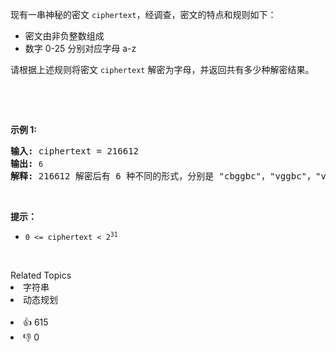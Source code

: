 <p>现有一串神秘的密文 <code>ciphertext</code>，经调查，密文的特点和规则如下：</p>

<ul> 
 <li>密文由非负整数组成</li> 
 <li>数字 0-25 分别对应字母 a-z</li> 
</ul>

<p>请根据上述规则将密文 <code>ciphertext</code> 解密为字母，并返回共有多少种解密结果。</p>

<p>&nbsp;</p>

<p>&nbsp;</p>

<p><strong>示例 1:</strong></p>

<pre>
<strong>输入:</strong> ciphertext = 216612
<strong>输出:</strong> <span><code>6
</code></span><strong>解释:</strong> 216612 解密后有 6 种不同的形式，分别是 "cbggbc"，"vggbc"，"vggm"，"cbggm"，"cqgbc" 和 "cqgm" </pre>

<p>&nbsp;</p>

<p><strong>提示：</strong></p>

<ul> 
 <li><code>0 &lt;= ciphertext &lt; 2<sup>31</sup></code></li> 
</ul>

<p>&nbsp;</p>

<div><div>Related Topics</div><div><li>字符串</li><li>动态规划</li></div></div><br><div><li>👍 615</li><li>👎 0</li></div>